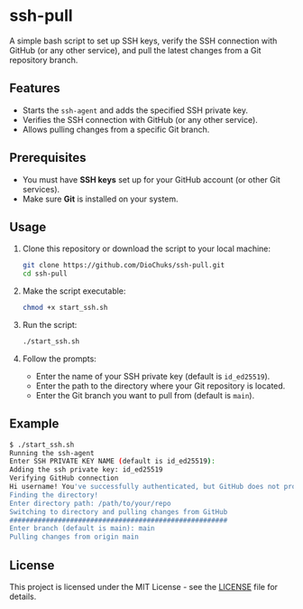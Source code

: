 # ssh-pull

A simple bash script to set up SSH keys, verify the SSH connection with GitHub (or any other service), and pull the latest changes from a Git repository branch.

## Features
- Starts the `ssh-agent` and adds the specified SSH private key.
- Verifies the SSH connection with GitHub (or any other service).
- Allows pulling changes from a specific Git branch.

## Prerequisites
- You must have **SSH keys** set up for your GitHub account (or other Git services).
- Make sure **Git** is installed on your system.

## Usage

1. Clone this repository or download the script to your local machine:

    ```bash
    git clone https://github.com/DioChuks/ssh-pull.git
    cd ssh-pull
    ```

2. Make the script executable:

    ```bash
    chmod +x start_ssh.sh
    ```

3. Run the script:

    ```bash
    ./start_ssh.sh
    ```

4. Follow the prompts:
    - Enter the name of your SSH private key (default is `id_ed25519`).
    - Enter the path to the directory where your Git repository is located.
    - Enter the Git branch you want to pull from (default is `main`).

## Example

```bash
$ ./start_ssh.sh
Running the ssh-agent
Enter SSH PRIVATE KEY NAME (default is id_ed25519): 
Adding the ssh private key: id_ed25519
Verifying GitHub connection
Hi username! You've successfully authenticated, but GitHub does not provide shell access.
Finding the directory!
Enter directory path: /path/to/your/repo
Switching to directory and pulling changes from GitHub
######################################################
Enter branch (default is main): main
Pulling changes from origin main
```

## License
This project is licensed under the MIT License - see the [LICENSE](LICENSE) file for details.
